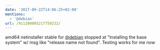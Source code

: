 ```yaml
---
date: '2017-09-22T14:06:25+02:00'
mentions:
  - '@debian'
url: /911200005217759232/
---
```

amd64 netinstaller stable for [@debian](https://twitter.com/@debian) stopped at "Installing the base system" w/ msg like "release name not found". Testing works for me now
